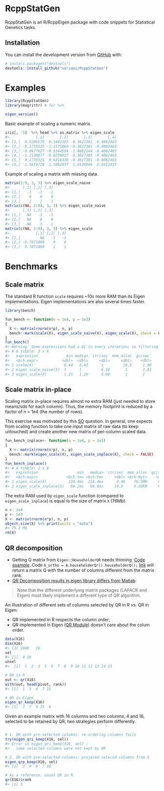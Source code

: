 
<!-- README.md is generated from README.Rmd. Please edit that file -->

# RcppStatGen

<!-- badges: start -->

<!-- badges: end -->

RcppStatGen is an R/RcppEigen package with code snippets for Statistical
Genetics tasks.

## Installation

You can install the development version from
[GitHub](https://github.com/) with:

``` r
# install.packages("devtools")
devtools::install_github("variani/RcppStatGen")
```

# Examples

``` r
library(RcppStatGen)
library(magrittr) # for %>%

eigen_version()
```

Basic example of scaling a numeric matrix.

``` r
iris[, -5]  %>% head %>% as.matrix %>% eigen_scale
#>            [,1]       [,2]       [,3]       [,4]
#> [1,]  0.5206576  0.3401105 -0.3627381 -0.4082483
#> [2,] -0.1735525 -1.1175060 -0.3627381 -0.4082483
#> [3,] -0.8677627 -0.5344594 -1.0882144 -0.4082483
#> [4,] -1.2148677 -0.8259827  0.3627381 -0.4082483
#> [5,]  0.1735525  0.6316338 -0.3627381 -0.4082483
#> [6,]  1.5619728  1.5062037  1.8136906  2.0412415
```

Example of scaling a matrix with missing data.

``` r
matrix(1:9, 3, 3) %>% eigen_scale_naive
#>      [,1] [,2] [,3]
#> [1,]   -1   -1   -1
#> [2,]    0    0    0
#> [3,]    1    1    1
matrix(c(NA, 2:9), 3, 3) %>% eigen_scale_naive
#>      [,1] [,2] [,3]
#> [1,]   NA   -1   -1
#> [2,]   NA    0    0
#> [3,]   NA    1    1
matrix(c(NA, 2:9), 3, 3) %>% eigen_scale
#>            [,1] [,2] [,3]
#> [1,]         NA   -1   -1
#> [2,] -0.7071068    0    0
#> [3,]  0.7071068    1    1
```

# Benchmarks

## Scale matrix

The standard R function `scale` requires ~10x more RAM than its Eigen
implementations. Eigen implementations are also several times faster.

``` r
library(bench)

fun_bench <- function(n = 1e4, p = 1e3)
{
  X <- matrix(rnorm(n*p), n, p)
  bench::mark(scale(X), eigen_scale_naive(X), eigen_scale(X), check = FALSE, relative = TRUE)
}
fun_bench()
#> Warning: Some expressions had a GC in every iteration; so filtering is disabled.
#> # A tibble: 3 x 6
#>   expression             min median `itr/sec` mem_alloc `gc/sec`
#>   <bch:expr>           <dbl>  <dbl>     <dbl>     <dbl>    <dbl>
#> 1 scale(X)              6.44   6.43      1         10.5     2.40
#> 2 eigen_scale_naive(X)  1      1         6.28       1       1.01
#> 3 eigen_scale(X)        1.25   1.29      5.00       1       1
```

## Scale matrix in-place

Scaling matrix in-place requires almost no extra RAM (just needed to
store means/sds for each column). Thus, the memory footprint is reduced
by a factor of n = 1e4 (the number of rows).

This exercise was motivated by this
[SO](https://stackoverflow.com/questions/27935124/is-it-okay-to-modify-a-mapped-matrix-in-rcppeigen)
question. In general, one expects from scaling function to take one
input matrix of raw data (to keep untouched) and create another new
matrix of per-column scaled data.

``` r
fun_bench_inplace<- function(n = 1e4, p = 1e3)
{
  X <- matrix(rnorm(n*p), n, p)
  bench::mark(eigen_scale(X), eigen_scale_inplace(X), check = FALSE)
}
fun_bench_inplace()
#> # A tibble: 2 x 6
#>   expression                  min   median `itr/sec` mem_alloc `gc/sec`
#>   <bch:expr>             <bch:tm> <bch:tm>     <dbl> <bch:byt>    <dbl>
#> 1 eigen_scale(X)          224.4ms  224.4ms      4.46    76.3MB     8.91
#> 2 eigen_scale_inplace(X)   66.2ms   66.6ms     14.8     5.02KB     0
```

The extra RAM used by `eigen_scale` function (compared to
`eigen_scale_inplace`) is equal to the size of matrix `X` (76Mb).

``` r
n <- 1e4
p <- 1e3
X <- matrix(rnorm(n*p), n, p)
object.size(X) %>% print(units = "auto")
#> 76.3 Mb
rm(X)
```

## QR decomposition

  - Getting Q matrix from `Eigen::HouseholderQR` needs thinning. [Code
    example](https://forum.kde.org/viewtopic.php?f=74&t=106635). Code
    `A_ortho = A.householderQr().householderQ();`
    [link](https://forum.kde.org/viewtopic.php?f=74&t=118568) will
    return a matrix Q with the number of columns different from the
    matrix rank.
  - [QR Decomposition results in eigen library differs from
    Matlab](https://math.stackexchange.com/questions/1396308/qr-decomposition-results-in-eigen-library-differs-from-matlab):

> Note that the different underlying matrix packages (LAPACK and Eigen)
> most likely implement a different type of QR algorithm.

An illustration of different sets of columns selected by QR in R *vs.*
QR in Eigen:

  - QR implemented in R respects the column order;
  - QR implemented in Eigen ([QR
    Module](https://eigen.tuxfamily.org/dox/group__QR__Module.html))
    doesn’t care about the colum order.

<!-- end list -->

``` r
data(X16)
dim(X16)
#> [1] 1000   16
sel
#> [1]  4 16
unsel
#>  [1]  1  2  3  5  6  7  8  9 10 11 12 13 14 15

# QR in R
out <- qr(X16)
with(out, head(pivot, rank))
#> [1]  1  3  4  7 15

# QR in Eigen
eigen_qr_keep(X16)
#> [1]  3  7  4 15  6
```

Given an example matrix with 16 columns and two columns, 4 and 16,
selected to be retained by QR, two strategies perform differently.

``` r

# 1. QR with pre-selected columns: re-ordering columns fails
try(eigen_qri_keep(X16, sel))
#> Error in eigen_qri_keep(X16, sel) : 
#>   some selected columns were not kept by QR

# 2. QR with pre-selected columns: projeced seleced columns from X
eigen_qrp_keep(X16, sel)
#> [1]  3  4  6  7 16

# As a reference, usual QR in R
qr(X16)$rank
#> [1] 5
```
